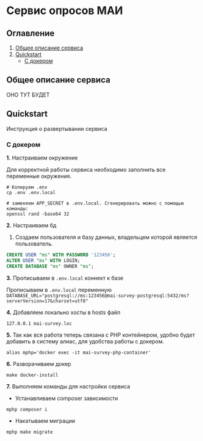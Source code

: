 # Сервис опросов МАИ

## Оглавление

1. [Общее описание сервиса](#общее-описание-сервиса)
2. [Quickstart](#quickstart)
    - [С докером](#с-докером)

## Общее описание сервиса

ОНО ТУТ БУДЕТ

## Quickstart

Инструкция о развертывании сервиса

### С докером

**1.** Настраиваем окружение

Для корректной работы сервиса необходимо заполнить все переменные окружения.

```shell
# Копируем .env
cp .env .env.local

# заменяем APP_SECRET в .env.local. Сгенерировать можно с помощью команды:
openssl rand -base64 32
```

**2.** Настраиваем бд

1. Создаем пользователя и базу данных, владельцем которой является пользователь.

```sql
CREATE USER "ms" WITH PASSWORD '123456';
ALTER USER "ms" WITH LOGIN;
CREATE DATABASE "ms" OWNER "ms";
```

**3.** Прописываем в `.env.local` коннект к базе

Прописываем в `.env.local` переменную `DATABASE_URL="postgresql://ms:123456@mai-survey-postgresql:5432/ms?serverVersion=17&charset=utf8"`

**4.** Добавляем локально хосты в hosts файл

```
127.0.0.1 mai-survey.loc
```

**5.** Так как вся работа теперь связана с PHP контейнером, удобно будет добавить в систему алиас, для удобства работы с докером.

```shell
alias mphp='docker exec -it mai-survey-php-container'
```

**6.** Разворачиваем докер

```shell
make docker-install
```

**7.** Выполняем команды для настройки сервиса

- Устанавливаем composer зависимости

```shell
mphp composer i
```

- Накатываем миграции

```shell
mphp make migrate
```
